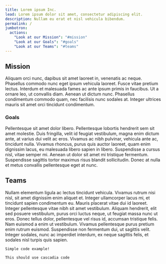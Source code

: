 ```yaml
---
title: Lorem ipsum Inc.
lead: Lorem ipsum dolor sit amet, consectetur adipiscing elit.
description: Nullam eu erat et nisl vehicula bibendum.
permalink: /
jumbotron:
  actions:
    "Look at our Mission": "#mission"
    "Look at our Goals": "#goals"
    "Look at our Teams": "#teams"
---
```


## Mission

Aliquam orci nunc, dapibus sit amet laoreet in, venenatis ac neque. Phasellus commodo nunc eget ipsum vehicula laoreet. Fusce vitae pretium lectus. Interdum et malesuada fames ac ante ipsum primis in faucibus. Ut a ornare leo, ut convallis diam. Aenean ut dictum nunc. Phasellus condimentum commodo quam, nec facilisis nunc sodales at. Integer ultrices mauris sit amet orci tincidunt condimentum.

### Goals

Pellentesque sit amet dolor libero. Pellentesque lobortis hendrerit sem sit amet molestie. Duis fringilla, velit id feugiat vestibulum, magna enim dictum ante, at varius dui velit ac eros. Vivamus ac nibh pulvinar, vehicula ante ac, tincidunt nulla. Vivamus rhoncus, purus quis auctor laoreet, quam enim dignissim lacus, eu malesuada libero sapien in libero. Suspendisse a cursus nisl, vitae semper mi. Aenean ut dolor sit amet mi tristique fermentum. Suspendisse sagittis tortor maximus risus blandit sollicitudin. Donec at nulla et metus convallis pellentesque eget at nunc.

## Teams

Nullam elementum ligula ac lectus tincidunt vehicula. Vivamus rutrum nisi nisl, sit amet dignissim enim aliquet et. Integer ullamcorper lacus mi, et tincidunt sapien condimentum eu. Mauris placerat vitae dui id laoreet. Integer pellentesque vitae nibh sit amet vestibulum. Aliquam hendrerit, elit sed posuere vestibulum, purus orci luctus neque, ut feugiat massa nunc ut eros. Donec tellus dolor, pellentesque vel risus id, accumsan tristique felis. Nam euismod a enim ut vestibulum. Vivamus pellentesque purus pretium enim rutrum euismod. Suspendisse non fermentum dui, ut sagittis velit. Integer sodales, nunc ac imperdiet interdum, ex neque sagittis felis, et sodales nisl turpis quis sapien.

```
Simple code example!

This should use cascadia code
```